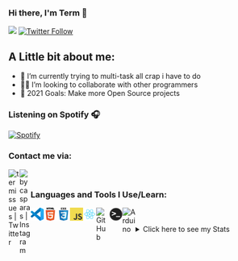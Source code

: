 ### Hi there, I'm Term 👋

![](https://estruyf-github.azurewebsites.net/api/VisitorHit?user=termissues&repo=github-visitors-badge&countColorcountColor&countColor=orange)
[![Twitter Follow](https://img.shields.io/twitter/follow/termissues?color=1DA1F2&logo=twitter&style=for-the-badge)](https://twitter.com/intent/follow?original_referer=https%3A%2F%2Fgithub.com%2Ftermissues&screen_name=termissues)
## A Little bit about me:

- 🌴 I’m currently trying to multi-task all crap i have to do
- 👨‍💻 I’m looking to collaborate with other programmers
- 🥅 2021 Goals: Make more Open Source projects

### Listening on Spotify 🎧

[![Spotify](https://novatorem-bm7c5qrlx-termissues.vercel.app/api/spotify)](https://open.spotify.com/user/gww9yh6bijuhemxutf1j1yjdc)

### Contact me via:

[<img align="left" alt="termissues | Twitter" width="22px" src="https://image.flaticon.com/icons/png/512/733/733579.png" />][twitter]
[<img align="left" alt="bycasparas | Instagram" width="22px" src="https://image.flaticon.com/icons/png/512/1384/1384063.png" />][instagram]

<br />

### Languages and Tools I Use/Learn:

<img align="left" alt="Visual Studio Code" width="26px" src="https://raw.githubusercontent.com/github/explore/80688e429a7d4ef2fca1e82350fe8e3517d3494d/topics/visual-studio-code/visual-studio-code.png" />
<img align="left" alt="HTML5" width="26px" src="https://raw.githubusercontent.com/github/explore/80688e429a7d4ef2fca1e82350fe8e3517d3494d/topics/html/html.png" />
<img align="left" alt="CSS3" width="26px" src="https://raw.githubusercontent.com/github/explore/80688e429a7d4ef2fca1e82350fe8e3517d3494d/topics/css/css.png" />
<img align="left" alt="JavaScript" width="26px" src="https://raw.githubusercontent.com/github/explore/80688e429a7d4ef2fca1e82350fe8e3517d3494d/topics/javascript/javascript.png" />
<img align="left" alt="React" width="26px" src="https://raw.githubusercontent.com/github/explore/80688e429a7d4ef2fca1e82350fe8e3517d3494d/topics/react/react.png" />
<img align="left" alt="GitHub" width="26px" src="https://image.flaticon.com/icons/png/512/733/733553.png" />
<img align="left" alt="Terminal" width="26px" src="https://raw.githubusercontent.com/github/explore/80688e429a7d4ef2fca1e82350fe8e3517d3494d/topics/terminal/terminal.png" />
<img align="left" alt="Arduino" width="26px" src="https://cdn.worldvectorlogo.com/logos/arduino-1.svg" />
<br />
<br />

<details>
<summary>
 Click here to see my Stats 
</summary>
 
### 📊 Coding Stats

<!--START_SECTION:waka-->
```text
JavaScript   2 hrs 45 mins   ██████████████████████▓░░   91.32 % 
TypeScript   14 mins         ██░░░░░░░░░░░░░░░░░░░░░░░   07.86 % 
```
<!--END_SECTION:waka-->

### ⭐ Github Stats

<img align="left" alt="Term's Github Stats" src="https://github-readme-stats.vercel.app/api?username=termissues&show_icons=true&hide_border=true" />

</details>
 
[twitter]: https://twitter.com/termissues
[instagram]: https://instagram.com/bycasparas
